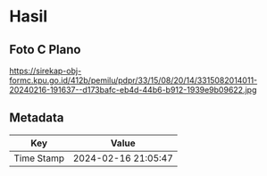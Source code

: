 # Hasil

## Foto C Plano

https://sirekap-obj-formc.kpu.go.id/412b/pemilu/pdpr/33/15/08/20/14/3315082014011-20240216-191637--d173bafc-eb4d-44b6-b912-1939e9b09622.jpg


## Metadata

| Key        | Value               |
| ---------- | ------------------- |
| Time Stamp | 2024-02-16 21:05:47 |



